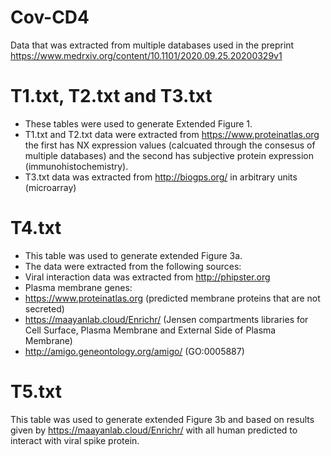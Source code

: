 # Cov-CD4
Data that was extracted from multiple databases used in the preprint https://www.medrxiv.org/content/10.1101/2020.09.25.20200329v1

# T1.txt, T2.txt and T3.txt
- These tables were used to generate Extended Figure 1.
- T1.txt and T2.txt data were extracted from https://www.proteinatlas.org the first has NX expression values (calcuated through the consesus of multiple databases) and the second has subjective protein expression (immunohistochemistry).
- T3.txt data was extracted from http://biogps.org/ in arbitrary units (microarray)

# T4.txt
- This table was used to generate extended Figure 3a.
- The data were extracted from the following sources:
- Viral interaction data was extracted from http://phipster.org 
- Plasma membrane genes:
- https://www.proteinatlas.org (predicted membrane proteins that are not secreted)
- https://maayanlab.cloud/Enrichr/ (Jensen compartments libraries for Cell Surface, Plasma Membrane and External Side of Plasma Membrane)
- http://amigo.geneontology.org/amigo/ (GO:0005887)

# T5.txt
This table was used to generate extended Figure 3b and based on results given by https://maayanlab.cloud/Enrichr/ with all human predicted to interact with viral spike protein.
